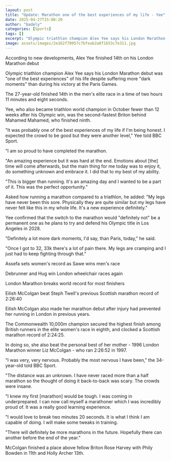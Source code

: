 ```yaml
---
layout: post
title: "Update: Marathon one of the best experiences of my life - Yee"
date: 2025-04-27T15:08:20
author: "badely"
categories: [Sports]
tags: []
excerpt: "Olympic triathlon champion Alex Yee says his London Marathon debut was 'one of the best experiences' of his life despite suffering 'dark moments'."
image: assets/images/2e162f70957c7bfeab2a0f1b53c7e311.jpg
---
```


According to new developments, Alex Yee finished 14th on his London Marathon debut

Olympic triathlon champion Alex Yee says his London Marathon debut was "one of the best experiences" of his life despite suffering more "dark moments" than during his victory at the Paris Games.

The 27-year-old finished 14th in the men's elite race in a time of two hours 11 minutes and eight seconds.

Yee, who also became triathlon world champion in October fewer than 12 weeks after his Olympic win, was the second-fastest Briton behind Mahamed Mahamed, who finished ninth.

"It was probably one of the best experiences of my life if I'm being honest. I expected the crowd to be good but they were another level," Yee told BBC Sport.

"I am so proud to have completed the marathon.

"An amazing experience but it was hard at the end. Emotions about [the] time will come afterwards, but the main thing for me today was to enjoy it, do something unknown and embrace it. I did that to my best of my ability.

"This is bigger than running. It's an amazing day and I wanted to be a part of it. This was the perfect opportunity."

Asked how running a marathon compared to a triathlon, he added: "My legs have never been this sore. Physically they are quite similar but my legs have never felt like this in my whole life. It's a new experience definitely."

Yee confirmed that the switch to the marathon would "definitely not" be a permanent one as he plans to try and defend his Olympic title in Los Angeles in 2028.

"Definitely a lot more dark moments, I'd say, than Paris, today," he said.

"Once I got to 32, 33k there's a lot of pain there. My legs are cramping and I just had to keep fighting through that."

Assefa sets women's record as Sawe wins men's race

Debrunner and Hug win London wheelchair races again

London Marathon breaks world record for most finishers

Eilish McColgan beat Steph Twell's previous Scottish marathon record of 2:26:40

Eilish McColgan also made her marathon debut after injury had prevented her running in London in previous years.

The Commonwealth 10,000m champion secured the highest finish among British runners in the elite women's race in eighth, and clocked a Scottish marathon record of 2:24:25.

In doing so, she also beat the personal best of her mother - 1996 London Marathon winner Liz McColgan - who ran 2:26:52 in 1997.

"I was very, very nervous. Probably the most nervous I have been," the 34-year-old told BBC Sport.

"The distance was an unknown. I have never raced more than a half marathon so the thought of doing it back-to-back was scary. The crowds were insane.

"I knew my first [marathon] would be tough. I was coming in underprepared. I can now call myself a marathoner which I was incredibly proud of. It was a really good learning experience.

"I would love to break two minutes 20 seconds. It is what I think I am capable of doing. I will make some tweaks in training.

"There will definitely be more marathons in the future. Hopefully there can another before the end of the year."

McColgan finished a place above fellow Briton Rose Harvey with Phily Bowden in 11th and Holly Archer 13th.

